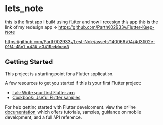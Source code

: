 # lets_note

this is the first app I build using flutter and now I redesign this app
this is the link of my redesign app => https://github.com/Parth002933v/Flutter-Keep-Note


https://github.com/Parth002933v/Lest-Note/assets/140066704/4d3ff02e-91f4-48c1-a438-c3415eddaec8

## Getting Started





This project is a starting point for a Flutter application.

A few resources to get you started if this is your first Flutter project:

- [Lab: Write your first Flutter app](https://docs.flutter.dev/get-started/codelab)
- [Cookbook: Useful Flutter samples](https://docs.flutter.dev/cookbook)

For help getting started with Flutter development, view the
[online documentation](https://docs.flutter.dev/), which offers tutorials,
samples, guidance on mobile development, and a full API reference.

